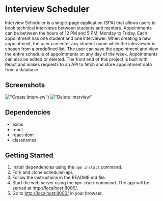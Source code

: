 # Interview Scheduler

Interview Scheduler is a single-page application (SPA) that allows users to book technical interviews between students and mentors. Appointments can be between the hours of 12 PM and 5 PM, Monday to Friday. Each appointment has one student and one interviewer. When creating a new appointment, the user can enter any student name while the interviewer is chosen from a predefined list. The user can save the appointment and view the entire schedule of appointments on any day of the week. Appointments can also be edited or deleted. The front end of this project is built with React and makes requests to an API to fetch and store appointment data from a database.

## Screenshots

!["Create Interview"](https://github.com/Marilynn-Stone/schedulerB/blob/384ae61c7ebb3482dda0e717a382c4192baf580d/Create%20Interview.png))
!["Delete Interview"](https://github.com/Marilynn-Stone/schedulerB/blob/384ae61c7ebb3482dda0e717a382c4192baf580d/Delete%20Interview.png)

## Dependencies

- axios
- react
- react-dom
- classnames

## Getting Started

1. Install dependencies using the `npm install` command.
2. Fork and clone scheduler-api.
3. Follow the instructions in the README.md file.
4. Start the web server using the `npm start` command. The app will be served at <http://localhost:8000/>.
5. Go to <http://localhost:8000/> in your browser.
